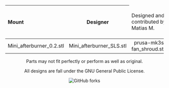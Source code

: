 <p align="center"></p>
<table>
    <thead>
        <tr>
            <th align="left">Mount</th>
            <th align="center">Designer</th>
            <td align="left">Designed and contributed by Matias M.</td>
            <td align="center">Designed and contributed by Matias M.</td>
            <td align="center">Designed and contributed by Olof Ogland.</td>
        </tr>
    </thead>
    <tbody>
        <tr>
            <td align="left">Mini_afterburner_0.2.stl</td>
            <td align="center">Mini_afterburner_SLS.stl</td>
            <td align="center">prusa-mk3s-fan_shroud.step</td>
        </tr>
    </tbody>
    </thead>
</table>
<p></p>

</div>

</div>

<p align="center" >Parts may not fit perfectly or perform as well as original.</p>
<p align="center" > All designs are fall under the GNU General Public License.</p>
</div>

<div align="center" >

  ![GitHub forks](https://img.shields.io/github/forks/keyquesttech/Rtv6)
